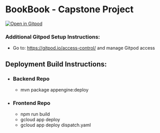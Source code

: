 # BookBook - Capstone Project

[![Open in Gitpod](https://gitpod.io/button/open-in-gitpod.svg)](https://gitpod.io/#https://github.com/STEP-Pod-Capstone-Project/Capstone-Project)

### Additional Gitpod Setup Instructions:
- Go to: https://gitpod.io/access-control/ and manage Gitpod access 

## Deployment Build Instructions:

- ### Backend Repo
  - mvn package appengine:deploy 

- ### Frontend Repo
  - npm run build
  - gcloud app deploy
  - gcloud app deploy dispatch.yaml
